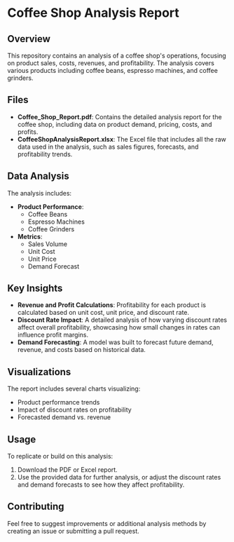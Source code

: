 
# Coffee Shop Analysis Report

## Overview
This repository contains an analysis of a coffee shop's operations, focusing on product sales, costs, revenues, and profitability. The analysis covers various products including coffee beans, espresso machines, and coffee grinders.

## Files
- **Coffee_Shop_Report.pdf**: Contains the detailed analysis report for the coffee shop, including data on product demand, pricing, costs, and profits.
- **CoffeeShopAnalysisReport.xlsx**: The Excel file that includes all the raw data used in the analysis, such as sales figures, forecasts, and profitability trends.

## Data Analysis

The analysis includes:
- **Product Performance**: 
    - Coffee Beans
    - Espresso Machines
    - Coffee Grinders
- **Metrics**:
    - Sales Volume
    - Unit Cost
    - Unit Price
    - Demand Forecast

## Key Insights
- **Revenue and Profit Calculations**: Profitability for each product is calculated based on unit cost, unit price, and discount rate.
- **Discount Rate Impact**: A detailed analysis of how varying discount rates affect overall profitability, showcasing how small changes in rates can influence profit margins.
- **Demand Forecasting**: A model was built to forecast future demand, revenue, and costs based on historical data.

## Visualizations
The report includes several charts visualizing:
- Product performance trends
- Impact of discount rates on profitability
- Forecasted demand vs. revenue

## Usage
To replicate or build on this analysis:
1. Download the PDF or Excel report.
2. Use the provided data for further analysis, or adjust the discount rates and demand forecasts to see how they affect profitability.

## Contributing
Feel free to suggest improvements or additional analysis methods by creating an issue or submitting a pull request.
